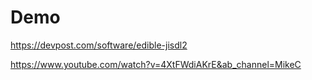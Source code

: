 # Demo
https://devpost.com/software/edible-jisdl2

https://www.youtube.com/watch?v=4XtFWdiAKrE&ab_channel=MikeC
